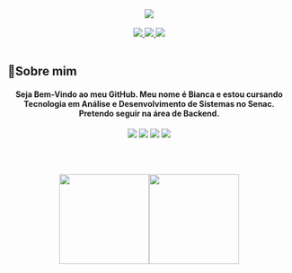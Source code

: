 <div align="center">
<img align="center" src=https://i.imgur.com/nqwORmo_d.webp?maxwidth=760&fidelity=grand>  
</div>
<br>
<div align="center">
<a href="https://www.linkedin.com/in/biancalpiva/"  target="_blank">
<img src="https://img.shields.io/badge/linkedin-%23FFB6C1.svg?style=for-the-badge&logo=linkedin&logoColor=white" target="_blank">
</a>
<a href="https://www.instagram.com/biancalpiva/"  target="_blank">
<img src="https://img.shields.io/badge/Instagram-FFB6C1?style=for-the-badge&logo=instagram&logoColor=white" target="_blank">
</a>
<a href="mailto:biancalpiva@gmail.com"  target="_blank">
<img src="https://img.shields.io/badge/Gmail-FFB6C1?style=for-the-badge&logo=gmail&logoColor=white" target="_blank">
</a>
</div>
<br>

## 🌸Sobre mim  
<div align="center">

<h4>Seja Bem-Vindo ao meu GitHub. Meu nome é Bianca e estou cursando Tecnologia em Análise e Desenvolvimento de Sistemas no Senac. Pretendo seguir na área de Backend.</h4>


<img src="https://img.shields.io/badge/HTML-FFB6C1?style=for-the-badge&logo=html5&logoColor=white">
<img src="https://img.shields.io/badge/CSS-FFB6C1?&style=for-the-badge&logo=css3&logoColor=white">
<img src="https://img.shields.io/badge/JavaScript-FFB6C1?style=for-the-badge&logo=javascript&logoColor=white">
<img src="https://img.shields.io/badge/C-FFB6C1?style=for-the-badge&logo=c&logoColor=white">

<br>⠀⠀⠀⠀

<a href="https://github.com/Durato">
<img height="160cm" src="https://github-readme-stats.vercel.app/api?username=Durato&theme=dracula&show_icons=true"><img height="160cm" src="https://github-readme-stats.vercel.app/api/top-langs/?username=Durato&layout=compact&langs_count=7&theme=dracula"> 



</div>
